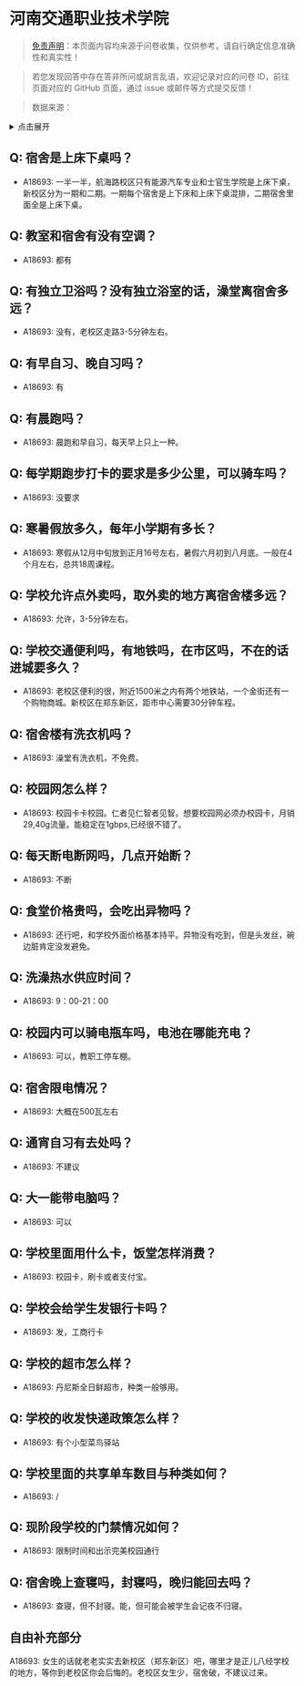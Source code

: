 # 河南交通职业技术学院

> [免责声明](https://colleges.chat/#_3)：本页面内容均来源于问卷收集，仅供参考，请自行确定信息准确性和真实性！

> 若您发现回答中存在答非所问或胡言乱语，欢迎记录对应的问卷 ID，前往页面对应的 GitHub 页面，通过 issue 或邮件等方式提交反馈！

> 数据来源：

<details><summary>点击展开</summary>
<ul>
<li>A18693: 匿名 (2023 年 06 月)</li>
</ul>
</details>

## Q: 宿舍是上床下桌吗？

- A18693: 一半一半，航海路校区只有能源汽车专业和士官生学院是上床下桌，新校区分为一期和二期。一期每个宿舍是上下床和上床下桌混排，二期宿舍里面全是上床下桌。

## Q: 教室和宿舍有没有空调？

- A18693: 都有

## Q: 有独立卫浴吗？没有独立浴室的话，澡堂离宿舍多远？

- A18693: 没有，老校区走路3-5分钟左右。

## Q: 有早自习、晚自习吗？

- A18693: 有

## Q: 有晨跑吗？

- A18693: 晨跑和早自习，每天早上只上一种。

## Q: 每学期跑步打卡的要求是多少公里，可以骑车吗？

- A18693: 没要求

## Q: 寒暑假放多久，每年小学期有多长？

- A18693: 寒假从12月中旬放到正月16号左右，暑假六月初到八月底。一般在4个月左右，总共18周课程。

## Q: 学校允许点外卖吗，取外卖的地方离宿舍楼多远？

- A18693: 允许，3-5分钟左右。

## Q: 学校交通便利吗，有地铁吗，在市区吗，不在的话进城要多久？

- A18693: 老校区便利的很，附近1500米之内有两个地铁站，一个金街还有一个购物商城。新校区在郑东新区，距市中心需要30分钟车程。

## Q: 宿舍楼有洗衣机吗？

- A18693: 澡堂有洗衣机，不免费。

## Q: 校园网怎么样？

- A18693: 校园卡卡校园。仁者见仁智者见智。想要校园网必须办校园卡，月销29,40g流量。能稳定在1gbps,已经很不错了。

## Q: 每天断电断网吗，几点开始断？

- A18693: 不断

## Q: 食堂价格贵吗，会吃出异物吗？

- A18693: 还行吧，和学校外面价格基本持平。异物没有吃到，但是头发丝，碗边脏肯定没发避免。

## Q: 洗澡热水供应时间？

- A18693: 9：00-21：00

## Q: 校园内可以骑电瓶车吗，电池在哪能充电？

- A18693: 可以，教职工停车棚。

## Q: 宿舍限电情况？

- A18693: 大概在500瓦左右

## Q: 通宵自习有去处吗？

- A18693: 不建议

## Q: 大一能带电脑吗？

- A18693: 可以

## Q: 学校里面用什么卡，饭堂怎样消费？

- A18693: 校园卡，刷卡或者支付宝。

## Q: 学校会给学生发银行卡吗？

- A18693: 发，工商行卡

## Q: 学校的超市怎么样？

- A18693: 丹尼斯全日鲜超市，种类一般够用。

## Q: 学校的收发快递政策怎么样？

- A18693: 有个小型菜鸟驿站

## Q: 学校里面的共享单车数目与种类如何？

- A18693: /

## Q: 现阶段学校的门禁情况如何？

- A18693: 限制时间和出示完美校园通行

## Q: 宿舍晚上查寝吗，封寝吗，晚归能回去吗？

- A18693: 查寝，但不封寝。能，但可能会被学生会记夜不归寝。

## 自由补充部分

A18693: 女生的话就老老实实去新校区（郑东新区）吧，哪里才是正儿八经学校的地方，等你到老校区你会后悔的。老校区女生少，宿舍破，不建议过来。